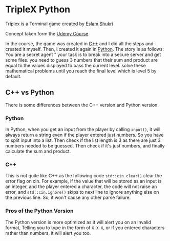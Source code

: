 # TripleX Python
Triplex is a Terminal game created by [Eslam Shukri](https://github.com/DEVEslamisHere)

Concept taken form the [Udemy Course](https://www.udemy.com/course/unrealcourse)

In the course, the game was created in [C++](https://github.com/DEVEslamisHere/TripleX-Cpp) and I did all the steps and created it myself. Then, I created it again in [Python](https://github.com/DEVEslamisHere/TripleX-Python). The story is as follows: You are a secret agent " your task is to break into a secure server and get some files. you need to guess 3 numbers that their sum and product are equal to the values displayed to pass the current level. solve these mathematical problems until you reach the final level which is level 5 by default.

## C++ vs Python
There is some differences between the C++ version and Python version.

### Python
In Python, when you get an input from the player by calling `input()`, it will always return a string even if the player entered just numbers. So you have to split input into a list. Then check if the list length is 3 as there are just 3 numbers needed to be guessed. Then check if it's just numbers, and finally calculate the sum and product.

### C++
This is not quite like C++ as the following code `std::cin.clear()` clear the error flag on cin. For example, if the value that will be stored as an input is an integer, and the player entered a character, the code will not raise an error, and `std::cin.ignore()` skips to next line to ignore anything else on the previous line. So, it won't cause any other parse failure.

### Pros of the Python Version
The Python version is more optimized as it will alert you on an invalid format, Telling you to type in the form of `X X X`, or if you entered characters rather than numbers, it will alert you too.
